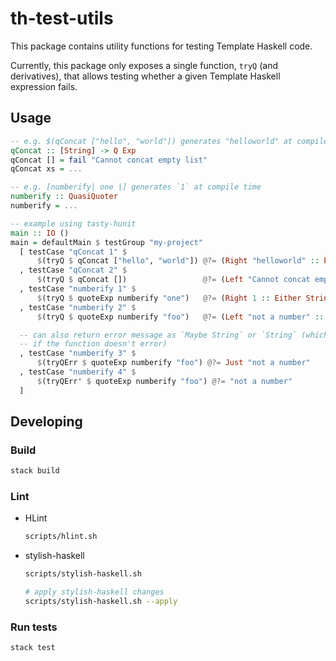 # th-test-utils

This package contains utility functions for testing Template Haskell code.

Currently, this package only exposes a single function, `tryQ` (and derivatives),
that allows testing whether a given Template Haskell expression fails.

## Usage

```haskell
-- e.g. $(qConcat ["hello", "world"]) generates "helloworld" at compile time
qConcat :: [String] -> Q Exp
qConcat [] = fail "Cannot concat empty list"
qConcat xs = ...

-- e.g. [numberify| one |] generates `1` at compile time
numberify :: QuasiQuoter
numberify = ...
```

```haskell
-- example using tasty-hunit
main :: IO ()
main = defaultMain $ testGroup "my-project"
  [ testCase "qConcat 1" $
      $(tryQ $ qConcat ["hello", "world"]) @?= (Right "helloworld" :: Either String String)
  , testCase "qConcat 2" $
      $(tryQ $ qConcat [])                 @?= (Left "Cannot concat empty list" :: Either String String)
  , testCase "numberify 1" $
      $(tryQ $ quoteExp numberify "one")   @?= (Right 1 :: Either String Int)
  , testCase "numberify 2" $
      $(tryQ $ quoteExp numberify "foo")   @?= (Left "not a number" :: Either String Int)

  -- can also return error message as `Maybe String` or `String` (which errors
  -- if the function doesn't error)
  , testCase "numberify 3" $
      $(tryQErr $ quoteExp numberify "foo") @?= Just "not a number"
  , testCase "numberify 4" $
      $(tryQErr' $ quoteExp numberify "foo") @?= "not a number"
  ]
```

## Developing

### Build

```bash
stack build
```

### Lint

* HLint

    ```bash
    scripts/hlint.sh
    ```

* stylish-haskell

    ```bash
    scripts/stylish-haskell.sh

    # apply stylish-haskell changes
    scripts/stylish-haskell.sh --apply
    ```

### Run tests

```bash
stack test
```
